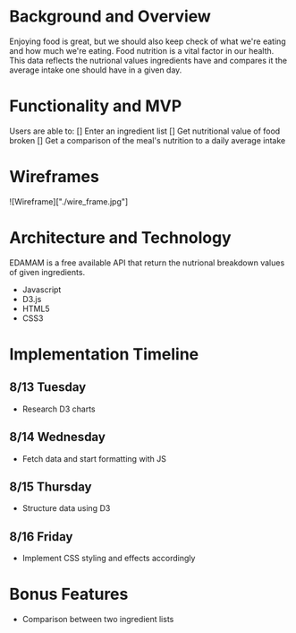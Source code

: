 # Background and Overview
Enjoying food is great, but we should also keep check of what we're eating and how much we're eating. Food nutrition is a vital factor in our health.
This data reflects the nutrional values ingredients have and compares it the average intake one should have in a given day.

# Functionality and MVP
Users are able to:
[] Enter an ingredient list
[] Get nutritional value of food broken 
[] Get a comparison of the meal's nutrition to a daily average intake

# Wireframes
![Wireframe]["./wire_frame.jpg"]

# Architecture and Technology
EDAMAM is a free available API that return the nutrional breakdown values of given ingredients.

- Javascript
- D3.js 
- HTML5
- CSS3

# Implementation Timeline
## 8/13 Tuesday 
* Research D3 charts

## 8/14 Wednesday
* Fetch data and start formatting with JS

## 8/15 Thursday
* Structure data using D3

## 8/16 Friday
* Implement CSS styling and effects accordingly

# Bonus Features
- Comparison between two ingredient lists
